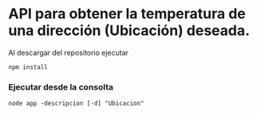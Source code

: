 # API para obtener la temperatura de una dirección (Ubicación) deseada.

Al descargar del repositorio ejecutar 
```
npm install
```

### Ejecutar desde la consolta 
```
node app -descripcion [-d] "Ubicacion"
```